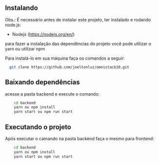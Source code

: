 ## Instalando
Obs.: É necessário antes de instalar este projeto, ter instalado e rodando node.js: 
* Nodejs (https://nodejs.org/en/)

para fazer a instalação das dependências do projeto você pode utilizar o yarn ou utilizar npm

Para instalá-lo em sua máquina faça os comandos a seguir:

``` bash
  git clone https://github.com/joeltonluz/omnistack10.git
```

## Baixando dependências
acesse a pasta backend e execute o comando:

``` bash
    cd backend
    yarn ou npm install
    yarn start ou npm run start
```

## Executando o projeto
Após executar o camando na pasta backend faça o mesmo para frontend:

``` bash
    cd backend
    yarn ou npm install
    yarn start ou npm run start
```